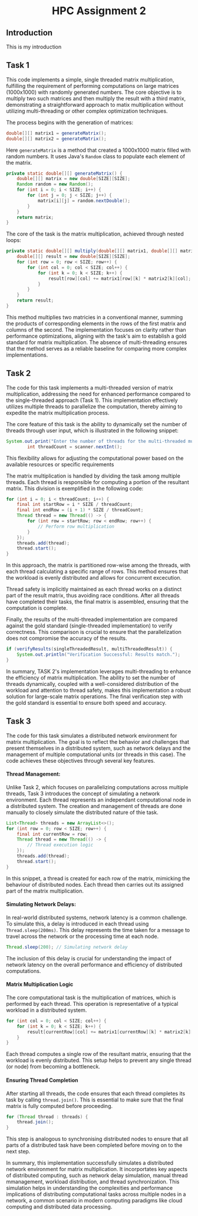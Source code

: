 <center>

# HPC Assignment 2

</center>

## Introduction
This is my introduction

## Task 1
This code implements a simple, single threaded matrix multiplication, fulfilling the requirement of performing computations on large matrices (1000x1000) with randomly generated numbers. The core objective is to multiply two such matrices and then multiply the result with a third matrix, demonstrating a straightforward approach to matix multiplication without utilizing multi-threading or other complex optimization techniques.

The process begins with the generation of matrices:

~~~java
double[][] matrix1 = generateMatrix();
double[][] matrix2 = generateMatrix();
~~~
Here `generateMatrix` is a method that created a 1000x1000 matrix filled with random numbers. It uses Java's `Random` class to populate each element of the matrix.
~~~java
private static double[][] generateMatrix() {
    double[][] matrix = new double[SIZE][SIZE];
    Random random = new Random();
    for (int i = 0; i < SIZE; i++) {
        for (int j = 0; j < SIZE; j++) {
            matrix[i][j] = random.nextDouble();
        }
    }
    return matrix;
}
~~~
The core of the task is the matrix multiplication, achieved through nested loops:
~~~java
private static double[][] multiply(double[][] matrix1, double[][] matrix2) {
    double[][] result = new double[SIZE][SIZE];
    for (int row = 0; row < SIZE; row++) {
        for (int col = 0; col < SIZE; col++) {
            for (int k = 0; k < SIZE; k++) {
                result[row][col] += matrix1[row][k] * matrix2[k][col];
            }
        }
    }
    return result;
}
~~~
This method multiplies two matricies in a conventional manner, summing the products of corresponding elements in the rows of the first matrix and columns of the second. The implementation focuses on clarity rather than performance optimizations, aligning with the task's aim to establish a gold standard for matrix multiplication. The absence of multi-threading ensures that the method serves as a reliable baseline for comparing more complex implementations.

## Task 2
The code for this task implements a multi-threaded version of matrix multiplication, addressing the need for enhanced performance compared to the single-threaded approach (Task 1). This implementation effectively utilizes multiple threads to parallelize the computation, thereby aiming to expedite the matrix multiplication process.

The core feature of this task is the ability to dynamically set the number of threads through user input, which is illustrated in the following snippet:

~~~java
System.out.print("Enter the number of threads for the multi-threaded multiplication: ");
        int threadCount = scanner.nextInt();
~~~

This flexibility allows for adjusting the computational power based on the available resources or specific requirements

The matrix multiplication is handled by dividing the task among multiple threads. Each thread is responsible for computing a portion of the resultant matrix. This division is exemplified in the following code:

~~~java
for (int i = 0; i < threadCount; i++) {
    final int startRow = i * SIZE / threadCount;
    final int endRow = (i + 1) * SIZE / threadCount;
    Thread thread = new Thread(() -> {
        for (int row = startRow; row < endRow; row++) {
            // Perform row multiplication
        }
    });
    threads.add(thread);
    thread.start();
}
~~~
In this approach, the matrix is partitioned row-wise among the threads, with each thread calculating a specific range of rows. This method ensures that the workload is evenly distributed and allows for concurrent excecution.

Thread safety is implicitly maintained as each thread works on a distinct part of the result matrix, thus avoiding race conditions. After all threads have completed their tasks, the final matrix is assembled, ensuring that the computation is complete.

Finally, the results of the multi-threaded implementation are compared against the gold standard (single-threaded implementation) to verify correctness. This comparison is crucial to ensure that the parallelization does not compromise the accuracy of the results.

~~~java
if (verifyResults(singleThreadedResult, multiThreadedResult)) {
    System.out.println("Verification Successful: Results match.");
}
~~~
In summary, TASK 2's implementation leverages multi-threading to enhance the efficiency of matrix multiplication. The ability to set the number of threads dynamically, coupled with a well-considered distribution of the workload and attention to thread safety, makes this implementation a robust solution for large-scale matrix operations. The final verification step with the gold standard is essential to ensure both speed and accuracy.

## Task 3

The code for this task simulates a distributed network environment for matrix multiplication. The goal is to reflect the behavior and challenges that present themselves in a distributed system, such as network delays and the management of multiple computational units (or threads in this case). The code achieves these objectives through several key features.

#### Thread Management:
Unlike Task 2, which focuses on parallelizing computations across multiple threads, Task 3 introduces the concept of simulating a network environment. Each thread represents an independant computational node in a distributed system. The creation and management of threads are done manually to closely simulate the distributed nature of thie task.

~~~java
List<Thread> threads = new ArrayList<>();
for (int row = 0; row < SIZE; row++) {
    final int currentRow = row;
    Thread thread = new Thread(() -> {
        // Thread execution logic
    });
    threads.add(thread);
    thread.start();
}
~~~
In this snippet, a thread is created for each row of the matrix, mimicking the behaviour of distributed  nodes. Each thread then carries out its assigned part of the matrix multiplication.

#### Simulating Network Delays:

In real-world distributed systems, network latency is a common challenge. To simulate this, a delay is introduced in each thread using `Thread.sleep(200ms)`. This delay represents the time taken for a message to travel across the network or the processing time at each node.
~~~java
Thread.sleep(200); // Simulating network delay
~~~
The inclusion of this delay is crucial for understanding the impact of network latency on the overall performance and efficiency of distributed computations.

#### Matrix Multiplication Logic
The core computational task is the multiplication of matrices, which is performed by each thread. This operation is representative of a typical workload in a distributed system.

~~~java
for (int col = 0; col < SIZE; col++) {
    for (int k = 0; k < SIZE; k++) {
        result[currentRow][col] += matrix1[currentRow][k] * matrix2[k][col];
    }
}
~~~
Each thread computes a single row of the resultant matrix, ensuring that the workload is evenly distributed. This setup helps to prevent any single thread (or node) from becoming a bottleneck.

#### Ensuring Thread Completion

After starting all threads, the code ensures that each thread completes its task by calling `thread.join()`. This is essential to make sure that the final matrix is fully computed before proceeding.

~~~java
for (Thread thread : threads) {
    thread.join();
}
~~~
This step is analogous to synchronising distributed nodes to ensure that all parts of a distributed task have been completed before moving on to the next step.

In summary, this implementation successfully simulates a distributed network environment for matrix multiplication. It incorportates key aspects of distributed computing, such as network delay simulation, manual thread mmanagement, workload distribution, and thread synchronization. This simulation helps in understanding the complexities and performance implications of distributing computational tasks across multiple nodes in a network, a common scenario in modern computing paradigms like cloud computing and distributed data processing.